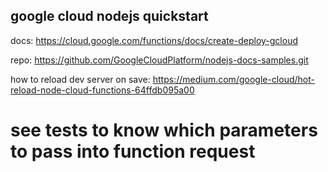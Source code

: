 ## google cloud nodejs quickstart

docs:
https://cloud.google.com/functions/docs/create-deploy-gcloud

repo:
https://github.com/GoogleCloudPlatform/nodejs-docs-samples.git

how to reload dev server on save:
https://medium.com/google-cloud/hot-reload-node-cloud-functions-64ffdb095a00

# see tests to know which parameters to pass into function request
